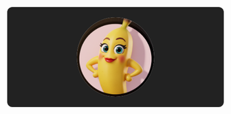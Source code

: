 <div align="center" style="background:#222; padding:24px 0; border-radius:12px; width:100%;">
	<img src="./avator.png" alt="avator" style="width:180px; display:block; margin:auto; background:#fff; border-radius:50%;" />
</div>
